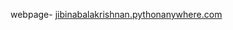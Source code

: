 webpage- [jibinabalakrishnan.pythonanywhere.com](https://blackfriday-estimation-g64evtucwb47jujx4wvjwl.streamlit.app/)

